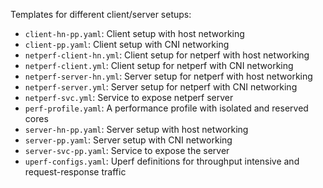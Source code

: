 Templates for different client/server setups:
- `client-hn-pp.yaml`: Client setup with host networking
- `client-pp.yaml`: Client setup with CNI networking
- `netperf-client-hn.yml`: Client setup for netperf with host networking
- `netperf-client.yml`: Client setup for netperf with CNI networking
- `netperf-server-hn.yml`: Server setup for netperf with host networking
- `netperf-server.yml`: Server setup for netperf with CNI networking
- `netperf-svc.yml`: Service to expose netperf server
- `perf-profile.yaml`: A performance profile with isolated and reserved cores
- `server-hn-pp.yaml`: Server setup with host networking
- `server-pp.yaml`: Server setup with CNI networking
- `server-svc-pp.yaml`: Service to expose the server
- `uperf-configs.yaml`: Uperf definitions for throughput intensive and request-response traffic
